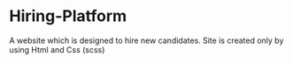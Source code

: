 # Hiring-Platform
A website which is designed to hire new candidates. Site is created only by using Html and Css (scss)
